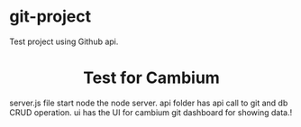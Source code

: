 # git-project
Test project using Github api.
<h1 style="text-align:center"> Test for Cambium </h1>

server.js file start node the node server. 
api folder has api call to git and db CRUD operation.
ui has the UI for cambium git dashboard for showing data.!

